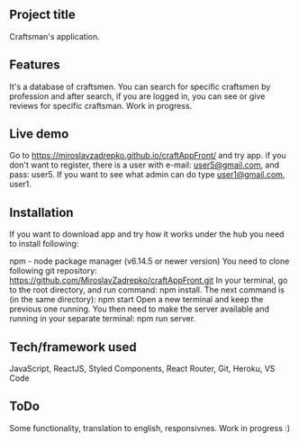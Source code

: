 ## Project title
Craftsman's application.
 
## Features
It's a database of craftsmen. You can search for specific craftsmen by profession and after search, if you are logged in, you can see or give reviews for specific craftsman. Work in progress.

## Live demo
Go to https://miroslavzadrepko.github.io/craftAppFront/ and try app. if you don't want to register, there is a user with e-mail: user5@gmail.com, and pass: user5. If you want to see what admin can do type user1@gmail.com, user1.

## Installation
If you want to download app and try how it works under the hub you need to install following:

npm - node package manager (v6.14.5 or newer version) You need to clone following git repository: https://github.com/MiroslavZadrepko/craftAppFront.git
In your terminal, go to the root directory, and run command: npm install. The next command is (in the same directory): npm start
Open a new terminal and keep the previous one running. You then need to make the server available and running in your separate terminal: npm run server.

## Tech/framework used
JavaScript, ReactJS, Styled Components, React Router, Git, Heroku, VS Code

## ToDo
Some functionality, translation to english, responsivnes. Work in progress :) 
